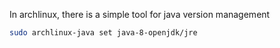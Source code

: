 In archlinux, there is a simple tool for java version management
```bash
sudo archlinux-java set java-8-openjdk/jre
```
